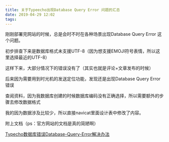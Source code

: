 ```yaml
---
title: 关于Typeecho出现Database Query Error 问题的汇总
date: 2019-04-29 12:02
tags:
---
```


刚刚部署完网站的时候，总是会时不时在各种场景出现Database Query Error 这个问题。

初步排查下来是数据库格式未支援UTF-8（因为想支援EMOJI符号表情，所以这里选择最近的UTF-8）

这样下来，大部分情况下的错误没有了（其实也就是评论+文章发布的时候）

<!--more-->

后来因为需要用到时光机的发送定位功能，发现还是出现Database Query Error 错误

查阅资料，因为我数据库创建的时候数据库编码没有正确选择，所以需要额外的步骤去修改数据格式

我的因为数据涉及比较少，所以直接navicat里面设计表中修改了内容。

附上文档（ps：官方网站的文档是真的简陋啊）

[Typecho数据库错误Database-Query-Error解决办法][1]

[1]: https://www.typechodev.com/case/Typecho%E6%95%B0%E6%8D%AE%E5%BA%93%E9%94%99%E8%AF%AFDatabase-Query-Error%E8%A7%A3%E5%86%B3%E5%8A%9E%E6%B3%95.html
